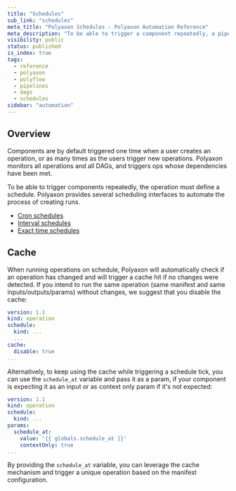 ```yaml
---
title: "Schedules"
sub_link: "schedules"
meta_title: "Polyaxon Schedules - Polyaxon Automation Reference"
meta_description: "To be able to trigger a component repeatedly, a pipeline must define a schedule."
visibility: public
status: published
is_index: true
tags:
  - reference
  - polyaxon
  - polyflow
  - pipelines
  - dags
  - schedules
sidebar: "automation"
---
```


## Overview

Components are by default triggered one time when a user creates an operation,
or as many times as the users trigger new operations.
Polyaxon monitors all operations and all DAGs, and triggers ops whose dependencies have been met.

To be able to trigger components repeatedly, the operation must define a schedule.
Polyaxon provides several scheduling interfaces to automate the process of creating runs.

 * [Cron schedules](/docs/automation/schedules/cron/)
 * [Interval schedules](/docs/automation/schedules/interval/)
 * [Exact time schedules](/docs/automation/schedules/datetime/)


## Cache

When running operations on schedule, Polyaxon will automatically check if an operation has changed and will trigger a cache hit if no changes were detected.
If you intend to run the same operation (same manifest and same inputs/outputs/params) without changes, we suggest that you disable the cache:

```yaml
version: 1.1
kind: operation
schedule:
  kind: ...
  ...
cache:
  disable: true
...
```

Alternatively, to keep using the cache while triggering a schedule tick, you can use the `schedule_at` variable and pass it as a param, if your component is expecting it as an input or as context only param if it's not expected:


```yaml
version: 1.1
kind: operation
schedule:
  kind: ...
params:
  schedule_at:
    value: '{{ globals.schedule_at }}'
    contextOnly: true
...
```

By providing the `schedule_at` variable, you can leverage the cache mechanism and trigger a unique operation based on the manifest configuration.
